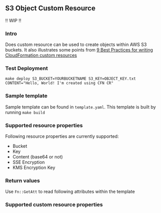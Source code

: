 ## S3 Object Custom Resource

!! WIP !!

### Intro

Does custom resource can be used to create objects within
AWS S3 buckets. It also illustrates some points from 
[9 Best Practices for writing CloudFormation custom resources]()


### Test Deployment

```shell
make deploy S3_BUCKET=YOURBUCKETNAME S3_KEY=OBJECT_KEY.txt CONTENT="Hello, World! I'm created using CFN CR"
```

### Sample template

Sample template can be found in `template.yaml`. This template is built by running `make build` 

### Supported resource properties

Following resource properties are currently supported:

- Bucket
- Key
- Content (base64 or not)
- SSE Encryption
- KMS Encryption Key

### Return values

Use `Fn::GetAtt` to read following attributes within the template




### Supported custom resource properties